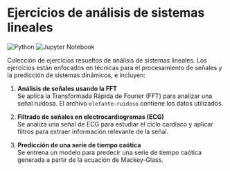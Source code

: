 # Ejercicios de análisis de sistemas lineales

![Python](https://img.shields.io/badge/python-3670A0?style=for-the-badge&logo=python&logoColor=ffdd54)
![Jupyter Notebook](https://img.shields.io/badge/jupyter-%23FA0F00.svg?style=for-the-badge&logo=jupyter&logoColor=white)

Colección de ejercicios resueltos de análisis de sistemas lineales. Los ejercicios están enfocados en técnicas para el procesamiento de señales y la predicción de sistemas dinámicos, e incluyen:

1. **Análisis de señales usando la FFT**  
   Se aplica la Transformada Rápida de Fourier (FFT) para analizar una señal ruidosa. El archivo `elefante-ruidoso` contiene los datos utilizados.

2. **Filtrado de señales en electrocardiogramas (ECG)**  
   Se analiza una señal de ECG para estudiar el ciclo cardíaco y aplicar filtros para extraer información relevante de la señal.

3. **Predicción de una serie de tiempo caótica**  
   Se entrena un modelo para predecir una serie de tiempo caótica generada a partir de la ecuación de Mackey-Glass.
